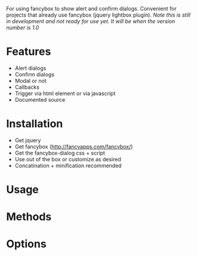 For using fancybox to show alert and confirm dialogs. Convenient for projects that already use fancybox (jquery lightbox plugin).
*Note this is still in development and not ready for use yet. It will be when the version number is 1.0*

# Features
- Alert dialogs
- Confirm dialogs
- Modal or not
- Callbacks
- Trigger via html element or via javascript
- Documented source

# Installation
- Get jquery
- Get fancybox (http://fancyapps.com/fancybox/)
- Get the fancybox-dialog css + script
- Use out of the box or customize as desired
- Concatination + minification recommended

# Usage

# Methods

# Options
